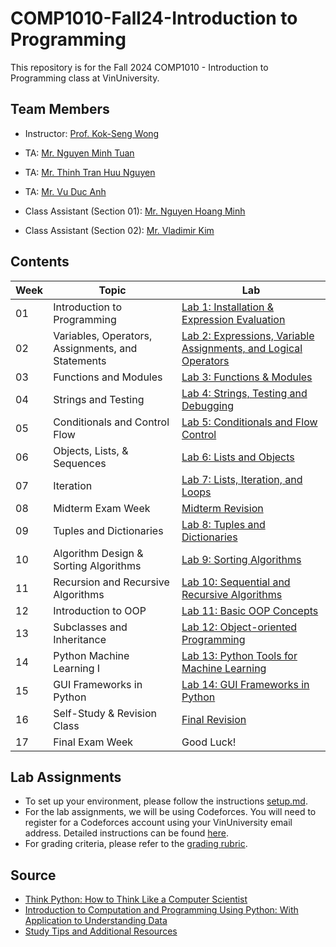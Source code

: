 # COMP1010-Fall24-Introduction to Programming

This repository is for the Fall 2024 COMP1010 - Introduction to Programming class at VinUniversity.

## Team Members
- Instructor: [Prof. Kok-Seng Wong](https://scholar.google.com/citations?hl=en&user=WQyULhIAAAAJ&view_op=list_works&sortby=pubdate)

- TA: [Mr. Nguyen Minh Tuan](https://scholar.google.com/citations?user=_-nQHtcAAAAJ&hl=en)

- TA: [Mr. Thinh Tran Huu Nguyen]()

- TA: [Mr. Vu Duc Anh]()

- Class Assistant (Section 01): [Mr. Nguyen Hoang Minh]()

- Class Assistant (Section 02): [Mr. Vladimir Kim]()


## Contents
| Week | Topic | Lab |
| --- | --- | --- |
| 01 | Introduction to Programming | [Lab 1: Installation & Expression Evaluation](lab-01/README.md) |
| 02 | Variables, Operators, Assignments, and Statements | [Lab 2: Expressions, Variable Assignments, and Logical Operators](lab-02/README.md) |
| 03 | Functions and Modules | [Lab 3: Functions & Modules](lab-03/README.md) |
| 04 | Strings and Testing | [Lab 4: Strings, Testing and Debugging](lab-04/README.md) |
| 05 | Conditionals and Control Flow | [Lab 5: Conditionals and Flow Control](lab-05/README.md) |
| 06 | Objects, Lists, & Sequences | [Lab 6: Lists and Objects](lab-06/README.md) |
| 07 | Iteration | [Lab 7: Lists, Iteration, and Loops](lab-07/README.md) |
| 08 | Midterm Exam Week | [Midterm Revision](midterm-revision.md) |
| 09 | Tuples and Dictionaries | [Lab 8: Tuples and Dictionaries](lab-08/README.md) |
| 10 | Algorithm Design & Sorting Algorithms | [Lab 9: Sorting Algorithms](lab-09/README.md) |
| 11 | Recursion and Recursive Algorithms | [Lab 10: Sequential and Recursive Algorithms](lab-10/README.md) |
| 12 | Introduction to OOP | [Lab 11: Basic OOP Concepts](lab-11/README.md) |
| 13 | Subclasses and Inheritance | [Lab 12: Object-oriented Programming](lab-12/README.md) |
| 14 | Python Machine Learning I | [Lab 13: Python Tools for Machine Learning](lab-13/README.md) |
| 15 | GUI Frameworks in Python | [Lab 14: GUI Frameworks in Python](lab-14/README.md) |
| 16 | Self-Study & Revision Class |  [Final Revision](final-revision.md) |
| 17 | Final Exam Week |  Good Luck! |


## Lab Assignments
- To set up your environment, please follow the instructions [setup.md](setup-tutorial.md).
- For the lab assignments, we will be using Codeforces.  You will need to register for a Codeforces account using your VinUniversity email address.  Detailed instructions can be found [here](lab-tutorial.md).
- For grading criteria, please refer to the [grading rubric](grading-criteria.md).

## Source
- [Think Python: How to Think Like a Computer Scientist](https://www.greenteapress.com/thinkpython/thinkpython.pdf)
- [Introduction to Computation and Programming Using Python: With Application to Understanding Data](https://mitpress.mit.edu/9780262542364/introduction-to-computation-and-programming-using-python/)
- [Study Tips and Additional Resources](tip-n-resources.md)



